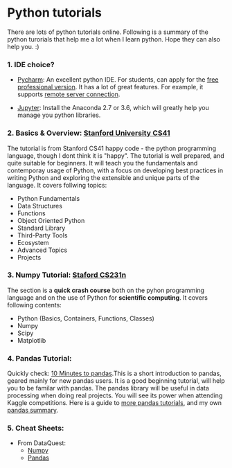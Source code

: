 # Python tutorials 
There are lots of python tutorials online. Following is a summary of the python turorials that help me a lot when I learn python. Hope they can also help you. :)

### 1. IDE choice? 
 * [Pycharm](https://www.jetbrains.com/pycharm/): An excellent python IDE. For students, can apply for the [free professional version](https://www.jetbrains.com/student/). It has a lot of great features. For example, it supports [remote server connection](https://www.jetbrains.com/help/pycharm/creating-a-remote-server-configuration.html).

 * [Jupyter](https://www.anaconda.com/download/): Install the Anaconda 2.7 or 3.6, which will greatly help you manage you python libraries. 

### 2. Basics & Overview: [Stanford University CS41](http://stanfordpython.com/) <br/>
The tutorial is from Stanford CS41 happy code - the python programming language, though I dont think it is "happy". The tutorial is well prepared, and quite suitable for beginners. It will teach you the fundamentals and contemporay usage of Python, with a focus on developing best practices in writing Python and exploring the extensible and unique parts of the language. It covers follwing topics: 
* Python Fundamentals
* Data Structures
* Functions
* Object Oriented Python
* Standard Library
* Third-Party Tools
* Ecosystem
* Advanced Topics 
* Projects

### 3. Numpy Tutorial: [Staford CS231n](http://cs231n.github.io/python-numpy-tutorial/) <br/>
The section is a **quick crash course** both on the pyhon programming language and on the use of Python for **scientific computing**.
It covers following contents:
* Python (Basics, Containers, Functions, Classes)
* Numpy 
* Scipy
* Matplotlib

### 4. Pandas Tutorial: 
Quickly check: [10 Minutes to pandas](https://pandas.pydata.org/pandas-docs/stable/10min.html).This is a short introduction to pandas, geared mainly for new pandas users. It is a good beginning tutorial, will help you to be familar with pandas. The pandas library will be useful in data processing when doing real projects. You will see its power when attending Kaggle competitions. Here is a guide to [more pandas tutorials](https://pandas.pydata.org/pandas-docs/stable/tutorials.html), and my own [pandas summary](https://github.com/zyunsg/Python/tree/master/pandas).

### 5. Cheat Sheets:<br/>
* From DataQuest:
     * [Numpy](https://github.com/zyunsg/Python/tree/master/cheatsheets/numpy-cheat-sheet.pdf)
     * [Pandas](https://github.com/zyunsg/Python/tree/master/cheatsheets/pandas-cheat-sheet.pdf)




